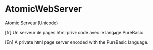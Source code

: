 # AtomicWebServer
Atomic Serveur (Unicode)

[fr] Un serveur de pages html privé codé avec le langage PureBasic.

[En] A private html page server encoded with the PureBasic language.
